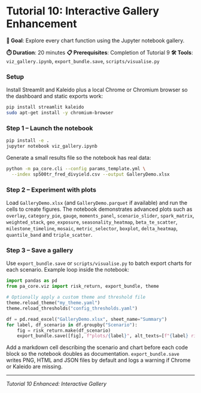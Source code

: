 # Tutorial 10: Interactive Gallery Enhancement

**🎯 Goal**: Explore every chart function using the Jupyter notebook gallery.

**⏱️ Duration**: 20 minutes
**📋 Prerequisites**: Completion of Tutorial 9
**🛠️ Tools**: `viz_gallery.ipynb`, `export_bundle.save`, `scripts/visualise.py`

### Setup

Install Streamlit and Kaleido plus a local Chrome or Chromium browser so the dashboard and static exports work:

```bash
pip install streamlit kaleido
sudo apt-get install -y chromium-browser
```

### Step 1 – Launch the notebook

```bash
pip install -e .
jupyter notebook viz_gallery.ipynb
```

Generate a small results file so the notebook has real data:

```bash
python -m pa_core.cli --config params_template.yml \
  --index sp500tr_fred_divyield.csv --output GalleryDemo.xlsx
```

### Step 2 – Experiment with plots

Load `GalleryDemo.xlsx` (and `GalleryDemo.parquet` if available) and run the cells to create figures. The notebook demonstrates advanced plots such as `overlay`, `category_pie`, `gauge`, `moments_panel`, `scenario_slider`, `spark_matrix`, `weighted_stack`, `geo_exposure`, `seasonality_heatmap`, `beta_te_scatter`, `milestone_timeline`, `mosaic`, `metric_selector`, `boxplot`, `delta_heatmap`, `quantile_band` and `triple_scatter`.

### Step 3 – Save a gallery

Use `export_bundle.save` or `scripts/visualise.py` to batch export charts for
each scenario. Example loop inside the notebook:

```python
import pandas as pd
from pa_core.viz import risk_return, export_bundle, theme

# Optionally apply a custom theme and threshold file
theme.reload_theme("my_theme.yaml")
theme.reload_thresholds("config_thresholds.yaml")

df = pd.read_excel("GalleryDemo.xlsx", sheet_name="Summary")
for label, df_scenario in df.groupby("Scenario"):
    fig = risk_return.make(df_scenario)
    export_bundle.save([fig], f"plots/{label}", alt_texts=[f"{label} risk-return"])
```

Add a markdown cell describing the scenario and chart before each code block so
the notebook doubles as documentation. `export_bundle.save` writes PNG, HTML and
JSON files by default and logs a warning if Chrome or Kaleido are missing.

---

*Tutorial 10 Enhanced: Interactive Gallery*
